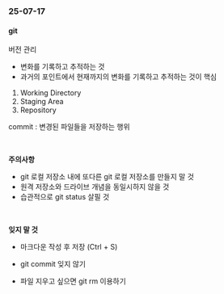 ### 25-07-17

#### git

버전 관리
- 변화를 기록하고 추적하는 것
- 과거의 포인트에서 현재까지의 변화를 기록하고 추적하는 것이 핵심

1. Working Directory
2. Staging Area
3. Repository

commit
: 변경된 파일들을 저장하는 행위

<br>


**주의사항**
- git 로컬 저장소 내에 또다른 git 로컬 저장소를 만들지 말 것
- 원격 저장소와 드라이브 개념을 동일시하지 않을 것
- 습관적으로 git status 살필 것
  
<br>

**잊지 말 것**
- 마크다운 작성 후 저장 (Ctrl + S)
- git commit 잊지 않기

- 파일 지우고 싶으면 git rm 이용하기